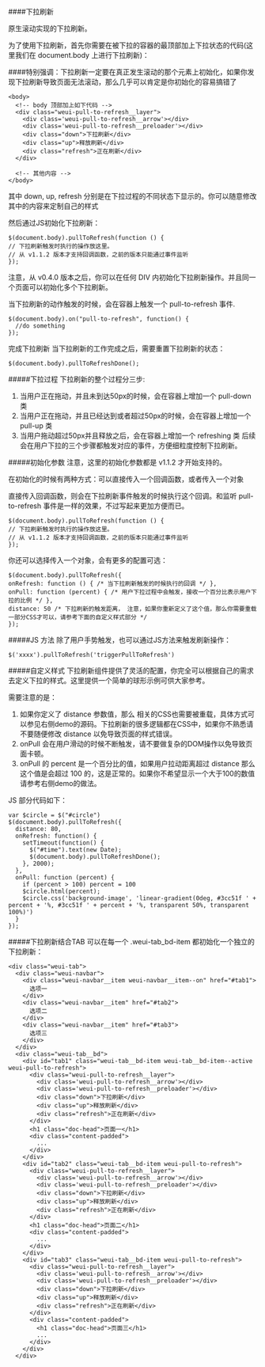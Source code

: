 ####下拉刷新

原生滚动实现的下拉刷新。

为了使用下拉刷新，首先你需要在被下拉的容器的最顶部加上下拉状态的代码(这里我们在 document.body 上进行下拉刷新)：

####特别强调：下拉刷新一定要在真正发生滚动的那个元素上初始化，如果你发现下拉刷新导致页面无法滚动，那么几乎可以肯定是你初始化的容易搞错了

```
<body>
  <!-- body 顶部加上如下代码 -->
  <div class="weui-pull-to-refresh__layer">
    <div class='weui-pull-to-refresh__arrow'></div>
    <div class='weui-pull-to-refresh__preloader'></div>
    <div class="down">下拉刷新</div>
    <div class="up">释放刷新</div>
    <div class="refresh">正在刷新</div>
  </div>

  <!-- 其他内容 -->
</body>
```

其中 down, up, refresh 分别是在下拉过程的不同状态下显示的。你可以随意修改其中的内容来定制自己的样式

然后通过JS初始化下拉刷新：
```
$(document.body).pullToRefresh(function () {
// 下拉刷新触发时执行的操作放这里。
// 从 v1.1.2 版本才支持回调函数，之前的版本只能通过事件监听
});
```


注意，从 v0.4.0 版本之后，你可以在任何 DIV 内初始化下拉刷新操作。并且同一个页面可以初始化多个下拉刷新。

当下拉刷新的动作触发的时候，会在容器上触发一个 pull-to-refresh 事件.
```
$(document.body).on("pull-to-refresh", function() {
  //do something
});
```
完成下拉刷新
当下拉刷新的工作完成之后，需要重置下拉刷新的状态：
```
$(document.body).pullToRefreshDone();
```

#####下拉过程
下拉刷新的整个过程分三步:

1. 当用户正在拖动，并且未到达50px的时候，会在容器上增加一个 pull-down 类
2. 当用户正在拖动，并且已经达到或者超过50px的时候，会在容器上增加一个 pull-up 类
3. 当用户拖动超过50px并且释放之后，会在容器上增加一个 refreshing 类
后续会在用户下拉的三个步骤都触发对应的事件，方便细粒度控制下拉刷新。

#####初始化参数
注意，这里的初始化参数都是 v1.1.2 才开始支持的。

在初始化的时候有两种方式：可以直接传入一个回调函数，或者传入一个对象

直接传入回调函数，则会在下拉刷新事件触发的时候执行这个回调。和监听 pull-to-refresh 事件是一样的效果，不过写起来更加方便而已。
```
$(document.body).pullToRefresh(function () {
// 下拉刷新触发时执行的操作放这里。
// 从 v1.1.2 版本才支持回调函数，之前的版本只能通过事件监听
});
```
你还可以选择传入一个对象，会有更多的配置可选：
```
$(document.body).pullToRefresh({
onRefresh: function () { /* 当下拉刷新触发的时候执行的回调 */ },
onPull: function (percent) { /* 用户下拉过程中会触发，接收一个百分比表示用户下拉的比例 */ },
distance: 50 /* 下拉刷新的触发距离， 注意，如果你重新定义了这个值，那么你需要重载一部分CSS才可以，请参考下面的自定义样式部分 */
});
```
#####JS 方法
除了用户手势触发，也可以通过JS方法来触发刷新操作：
```
$('xxxx').pullToRefresh('triggerPullToRefresh')

```
#####自定义样式
下拉刷新组件提供了灵活的配置，你完全可以根据自己的需求去定义下拉的样式。这里提供一个简单的球形示例可供大家参考。

需要注意的是：

1. 如果你定义了 distance 参数值，那么 相关的CSS也需要被重载，具体方式可以参见右侧demo的源码。下拉刷新的很多逻辑都在CSS中，如果你不熟悉请不要随便修改 distance 以免导致页面的样式错误。
2. onPull 会在用户滑动的时候不断触发，请不要做复杂的DOM操作以免导致页面卡顿。
3. onPull 的 percent 是一个百分比的值，如果用户拉动距离超过 distance 那么这个值是会超过 100 的，这是正常的。如果你不希望显示一个大于100的数值请参考右侧demo的做法。

JS 部分代码如下：
```
var $circle = $("#circle")
$(document.body).pullToRefresh({
  distance: 80,
  onRefresh: function() {
    setTimeout(function() {
      $("#time").text(new Date);
      $(document.body).pullToRefreshDone();
    }, 2000);
  },
  onPull: function (percent) {
    if (percent > 100) percent = 100
    $circle.html(percent);
    $circle.css('background-image', 'linear-gradient(0deg, #3cc51f ' + percent + '%, #3cc51f ' + percent + '%, transparent 50%, transparent 100%)')
  }
});
```

#####下拉刷新结合TAB
可以在每一个 .weui-tab_bd-item 都初始化一个独立的下拉刷新：
```
<div class="weui-tab">
  <div class="weui-navbar">
    <div class="weui-navbar__item weui-navbar__item--on" href="#tab1">
      选项一
    </div>
    <div class="weui-navbar__item" href="#tab2">
      选项二
    </div>
    <div class="weui-navbar__item" href="#tab3">
      选项三
    </div>
  </div>
  <div class="weui-tab__bd">
    <div id="tab1" class="weui-tab__bd-item weui-tab__bd-item--active weui-pull-to-refresh">
      <div class="weui-pull-to-refresh__layer">
        <div class='weui-pull-to-refresh__arrow'></div>
        <div class='weui-pull-to-refresh__preloader'></div>
        <div class="down">下拉刷新</div>
        <div class="up">释放刷新</div>
        <div class="refresh">正在刷新</div>
      </div>
      <h1 class="doc-head">页面一</h1>
      <div class="content-padded">
        ...
      </div>
    </div>
    <div id="tab2" class="weui-tab__bd-item weui-pull-to-refresh">
      <div class="weui-pull-to-refresh__layer">
        <div class='weui-pull-to-refresh__arrow'></div>
        <div class='weui-pull-to-refresh__preloader'></div>
        <div class="down">下拉刷新</div>
        <div class="up">释放刷新</div>
        <div class="refresh">正在刷新</div>
      </div>
      <h1 class="doc-head">页面二</h1>
      <div class="content-padded">
        ...
      </div>
    </div>
    <div id="tab3" class="weui-tab__bd-item weui-pull-to-refresh">
      <div class="weui-pull-to-refresh__layer">
        <div class='weui-pull-to-refresh__arrow'></div>
        <div class='weui-pull-to-refresh__preloader'></div>
        <div class="down">下拉刷新</div>
        <div class="up">释放刷新</div>
        <div class="refresh">正在刷新</div>
      </div>
      <div class="content-padded">
        <h1 class="doc-head">页面三</h1>
        ...
      </div>
    </div>
  </div>
```  
 






























